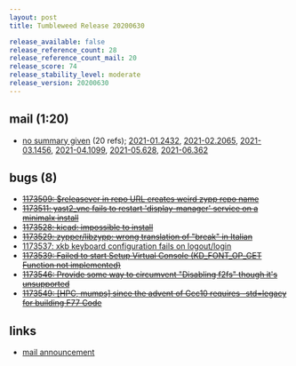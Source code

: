 ```yaml
---
layout: post
title: Tumbleweed Release 20200630

release_available: false
release_reference_count: 28
release_reference_count_mail: 20
release_score: 74
release_stability_level: moderate
release_version: 20200630
---
```


## mail (1:20)

- [no summary given](https://lists.opensuse.org/opensuse-factory/2020-07/msg00011.html) (20 refs); [2021-01.2432](https://lists.opensuse.org/archives/list/factory@lists.opensuse.org/thread/BNDKREC6PBST2FO3GTB6N6T3L3IOOZWM), [2021-02.2065](https://lists.opensuse.org/archives/list/factory@lists.opensuse.org/thread/BNDKREC6PBST2FO3GTB6N6T3L3IOOZWM), [2021-03.1456](https://lists.opensuse.org/archives/list/factory@lists.opensuse.org/thread/BNDKREC6PBST2FO3GTB6N6T3L3IOOZWM), [2021-04.1099](https://lists.opensuse.org/archives/list/factory@lists.opensuse.org/thread/BNDKREC6PBST2FO3GTB6N6T3L3IOOZWM), [2021-05.628](https://lists.opensuse.org/archives/list/factory@lists.opensuse.org/thread/BNDKREC6PBST2FO3GTB6N6T3L3IOOZWM), [2021-06.362](https://lists.opensuse.org/archives/list/factory@lists.opensuse.org/thread/BNDKREC6PBST2FO3GTB6N6T3L3IOOZWM)

## bugs (8)

<!--more-->

- ~~[1173509: $releasever in repo URL creates weird zypp repo name](https://bugzilla.opensuse.org/show_bug.cgi?id=1173509)~~
- ~~[1173511: yast2_vnc fails to restart 'display-manager' service on a minimalx install](https://bugzilla.opensuse.org/show_bug.cgi?id=1173511)~~
- ~~[1173528: kicad: impossible to install](https://bugzilla.opensuse.org/show_bug.cgi?id=1173528)~~
- ~~[1173529: zypper/libzypp: wrong translation of "break" in Italian](https://bugzilla.opensuse.org/show_bug.cgi?id=1173529)~~
- [1173537: xkb keyboard configuration fails on logout/login](https://bugzilla.opensuse.org/show_bug.cgi?id=1173537)
- ~~[1173539: Failed to start Setup Virtual Console (KD_FONT_OP_GET Function not implemented)](https://bugzilla.opensuse.org/show_bug.cgi?id=1173539)~~
- ~~[1173546: Provide some way to circumvent "Disabling f2fs" though it's unsupported](https://bugzilla.opensuse.org/show_bug.cgi?id=1173546)~~
- ~~[1173549: \[HPC, mumps\] since the advent of Gcc10 requires -std=legacy for building F77 Code](https://bugzilla.opensuse.org/show_bug.cgi?id=1173549)~~



## links

- [mail announcement](https://lists.opensuse.org/archives/list/factory@lists.opensuse.org/thread/BNDKREC6PBST2FO3GTB6N6T3L3IOOZWM)

